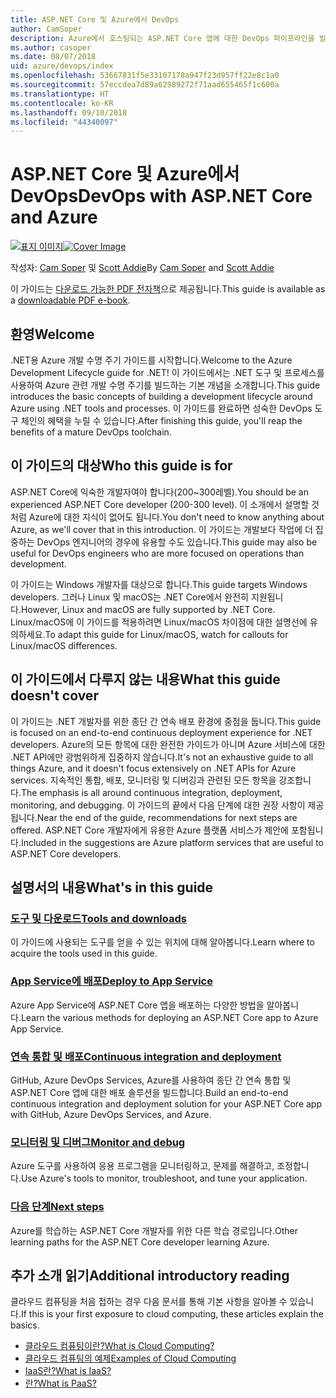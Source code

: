 ```yaml
---
title: ASP.NET Core 및 Azure에서 DevOps
author: CamSoper
description: Azure에서 호스팅되는 ASP.NET Core 앱에 대한 DevOps 파이프라인을 빌드하는 방법에 대한 종단 간 지침을 제공하는 가이드입니다.
ms.author: casoper
ms.date: 08/07/2018
uid: azure/devops/index
ms.openlocfilehash: 53667831f5e33107178a947f23d957ff22e8c1a0
ms.sourcegitcommit: 57eccdea7d89a62989272f71aad655465f1c600a
ms.translationtype: HT
ms.contentlocale: ko-KR
ms.lasthandoff: 09/10/2018
ms.locfileid: "44340097"
---
```

# <a name="devops-with-aspnet-core-and-azure"></a><span data-ttu-id="f9464-103">ASP.NET Core 및 Azure에서 DevOps</span><span class="sxs-lookup"><span data-stu-id="f9464-103">DevOps with ASP.NET Core and Azure</span></span>

<span data-ttu-id="f9464-104">[![표지 이미지](./media/cover-large.png)](https://aka.ms/devopsbook)</span><span class="sxs-lookup"><span data-stu-id="f9464-104">[![Cover Image](./media/cover-large.png)](https://aka.ms/devopsbook)</span></span>

<span data-ttu-id="f9464-105">작성자: [Cam Soper](https://twitter.com/camsoper) 및 [Scott Addie](https://twitter.com/scottaddie)</span><span class="sxs-lookup"><span data-stu-id="f9464-105">By [Cam Soper](https://twitter.com/camsoper) and [Scott Addie](https://twitter.com/scottaddie)</span></span>

<span data-ttu-id="f9464-106">이 가이드는 [다운로드 가능한 PDF 전자책](https://aka.ms/devopsbook)으로 제공됩니다.</span><span class="sxs-lookup"><span data-stu-id="f9464-106">This guide is available as a [downloadable PDF e-book](https://aka.ms/devopsbook).</span></span>

## <a name="welcome"></a><span data-ttu-id="f9464-107">환영</span><span class="sxs-lookup"><span data-stu-id="f9464-107">Welcome</span></span> 

<span data-ttu-id="f9464-108">.NET용 Azure 개발 수명 주기 가이드를 시작합니다.</span><span class="sxs-lookup"><span data-stu-id="f9464-108">Welcome to the Azure Development Lifecycle guide for .NET!</span></span> <span data-ttu-id="f9464-109">이 가이드에서는 .NET 도구 및 프로세스를 사용하여 Azure 관련 개발 수명 주기를 빌드하는 기본 개념을 소개합니다.</span><span class="sxs-lookup"><span data-stu-id="f9464-109">This guide introduces the basic concepts of building a development lifecycle around Azure using .NET tools and processes.</span></span> <span data-ttu-id="f9464-110">이 가이드를 완료하면 성숙한 DevOps 도구 체인의 혜택을 누릴 수 있습니다.</span><span class="sxs-lookup"><span data-stu-id="f9464-110">After finishing this guide, you'll reap the benefits of a mature DevOps toolchain.</span></span>

## <a name="who-this-guide-is-for"></a><span data-ttu-id="f9464-111">이 가이드의 대상</span><span class="sxs-lookup"><span data-stu-id="f9464-111">Who this guide is for</span></span>

<span data-ttu-id="f9464-112">ASP.NET Core에 익숙한 개발자여야 합니다(200~300레벨).</span><span class="sxs-lookup"><span data-stu-id="f9464-112">You should be an experienced ASP.NET Core developer (200-300 level).</span></span> <span data-ttu-id="f9464-113">이 소개에서 설명할 것처럼 Azure에 대한 지식이 없어도 됩니다.</span><span class="sxs-lookup"><span data-stu-id="f9464-113">You don't need to know anything about Azure, as we'll cover that in this introduction.</span></span> <span data-ttu-id="f9464-114">이 가이드는 개발보다 작업에 더 집중하는 DevOps 엔지니어의 경우에 유용할 수도 있습니다.</span><span class="sxs-lookup"><span data-stu-id="f9464-114">This guide may also be useful for DevOps engineers who are more focused on operations than development.</span></span>

<span data-ttu-id="f9464-115">이 가이드는 Windows 개발자를 대상으로 합니다.</span><span class="sxs-lookup"><span data-stu-id="f9464-115">This guide targets Windows developers.</span></span> <span data-ttu-id="f9464-116">그러나 Linux 및 macOS는 .NET Core에서 완전히 지원됩니다.</span><span class="sxs-lookup"><span data-stu-id="f9464-116">However, Linux and macOS are fully supported by .NET Core.</span></span> <span data-ttu-id="f9464-117">Linux/macOS에 이 가이드를 적용하려면 Linux/macOS 차이점에 대한 설명선에 유의하세요.</span><span class="sxs-lookup"><span data-stu-id="f9464-117">To adapt this guide for Linux/macOS, watch for callouts for Linux/macOS differences.</span></span>

## <a name="what-this-guide-doesnt-cover"></a><span data-ttu-id="f9464-118">이 가이드에서 다루지 않는 내용</span><span class="sxs-lookup"><span data-stu-id="f9464-118">What this guide doesn't cover</span></span>

<span data-ttu-id="f9464-119">이 가이드는 .NET 개발자를 위한 종단 간 연속 배포 환경에 중점을 둡니다.</span><span class="sxs-lookup"><span data-stu-id="f9464-119">This guide is focused on an end-to-end continuous deployment experience for .NET developers.</span></span> <span data-ttu-id="f9464-120">Azure의 모든 항목에 대한 완전한 가이드가 아니며 Azure 서비스에 대한 .NET API에만 광범위하게 집중하지 않습니다.</span><span class="sxs-lookup"><span data-stu-id="f9464-120">It's not an exhaustive guide to all things Azure, and it doesn't focus extensively on .NET APIs for Azure services.</span></span> <span data-ttu-id="f9464-121">지속적인 통합, 배포, 모니터링 및 디버깅과 관련된 모든 항목을 강조합니다.</span><span class="sxs-lookup"><span data-stu-id="f9464-121">The emphasis is all around continuous integration, deployment, monitoring, and debugging.</span></span> <span data-ttu-id="f9464-122">이 가이드의 끝에서 다음 단계에 대한 권장 사항이 제공됩니다.</span><span class="sxs-lookup"><span data-stu-id="f9464-122">Near the end of the guide, recommendations for next steps are offered.</span></span> <span data-ttu-id="f9464-123">ASP.NET Core 개발자에게 유용한 Azure 플랫폼 서비스가 제안에 포함됩니다.</span><span class="sxs-lookup"><span data-stu-id="f9464-123">Included in the suggestions are Azure platform services that are useful to ASP.NET Core developers.</span></span>

## <a name="whats-in-this-guide"></a><span data-ttu-id="f9464-124">설명서의 내용</span><span class="sxs-lookup"><span data-stu-id="f9464-124">What's in this guide</span></span>

### <a name="tools-and-downloadsxrefazuredevopstools-and-downloads"></a>[<span data-ttu-id="f9464-125">도구 및 다운로드</span><span class="sxs-lookup"><span data-stu-id="f9464-125">Tools and downloads</span></span>](xref:azure/devops/tools-and-downloads)

<span data-ttu-id="f9464-126">이 가이드에 사용되는 도구를 얻을 수 있는 위치에 대해 알아봅니다.</span><span class="sxs-lookup"><span data-stu-id="f9464-126">Learn where to acquire the tools used in this guide.</span></span>

### <a name="deploy-to-app-servicexrefazuredevopsdeploy-to-app-service"></a>[<span data-ttu-id="f9464-127">App Service에 배포</span><span class="sxs-lookup"><span data-stu-id="f9464-127">Deploy to App Service</span></span>](xref:azure/devops/deploy-to-app-service)

<span data-ttu-id="f9464-128">Azure App Service에 ASP.NET Core 앱을 배포하는 다양한 방법을 알아봅니다.</span><span class="sxs-lookup"><span data-stu-id="f9464-128">Learn the various methods for deploying an ASP.NET Core app to Azure App Service.</span></span>

### <a name="continuous-integration-and-deploymentxrefazuredevopscicd"></a>[<span data-ttu-id="f9464-129">연속 통합 및 배포</span><span class="sxs-lookup"><span data-stu-id="f9464-129">Continuous integration and deployment</span></span>](xref:azure/devops/cicd)

<span data-ttu-id="f9464-130">GitHub, Azure DevOps Services, Azure를 사용하여 종단 간 연속 통합 및 ASP.NET Core 앱에 대한 배포 솔루션을 빌드합니다.</span><span class="sxs-lookup"><span data-stu-id="f9464-130">Build an end-to-end continuous integration and deployment solution for your ASP.NET Core app with GitHub, Azure DevOps Services, and Azure.</span></span>

### <a name="monitor-and-debugxrefazuredevopsmonitor"></a>[<span data-ttu-id="f9464-131">모니터링 및 디버그</span><span class="sxs-lookup"><span data-stu-id="f9464-131">Monitor and debug</span></span>](xref:azure/devops/monitor)

<span data-ttu-id="f9464-132">Azure 도구를 사용하여 응용 프로그램을 모니터링하고, 문제를 해결하고, 조정합니다.</span><span class="sxs-lookup"><span data-stu-id="f9464-132">Use Azure's tools to monitor, troubleshoot, and tune your application.</span></span>

### <a name="next-stepsxrefazuredevopsnext-steps"></a>[<span data-ttu-id="f9464-133">다음 단계</span><span class="sxs-lookup"><span data-stu-id="f9464-133">Next steps</span></span>](xref:azure/devops/next-steps)

<span data-ttu-id="f9464-134">Azure를 학습하는 ASP.NET Core 개발자를 위한 다른 학습 경로입니다.</span><span class="sxs-lookup"><span data-stu-id="f9464-134">Other learning paths for the ASP.NET Core developer learning Azure.</span></span>

## <a name="additional-introductory-reading"></a><span data-ttu-id="f9464-135">추가 소개 읽기</span><span class="sxs-lookup"><span data-stu-id="f9464-135">Additional introductory reading</span></span>

<span data-ttu-id="f9464-136">클라우드 컴퓨팅을 처음 접하는 경우 다음 문서를 통해 기본 사항을 알아볼 수 있습니다.</span><span class="sxs-lookup"><span data-stu-id="f9464-136">If this is your first exposure to cloud computing, these articles explain the basics.</span></span>

* [<span data-ttu-id="f9464-137">클라우드 컴퓨팅이란?</span><span class="sxs-lookup"><span data-stu-id="f9464-137">What is Cloud Computing?</span></span>](https://azure.microsoft.com/overview/what-is-cloud-computing/)
* [<span data-ttu-id="f9464-138">클라우드 컴퓨팅의 예제</span><span class="sxs-lookup"><span data-stu-id="f9464-138">Examples of Cloud Computing</span></span>](https://azure.microsoft.com/overview/examples-of-cloud-computing/)
* [<span data-ttu-id="f9464-139">IaaS란?</span><span class="sxs-lookup"><span data-stu-id="f9464-139">What is IaaS?</span></span>](https://azure.microsoft.com/overview/what-is-iaas/)
* [<span data-ttu-id="f9464-140">란?</span><span class="sxs-lookup"><span data-stu-id="f9464-140">What is PaaS?</span></span>](https://azure.microsoft.com/overview/what-is-paas/)
